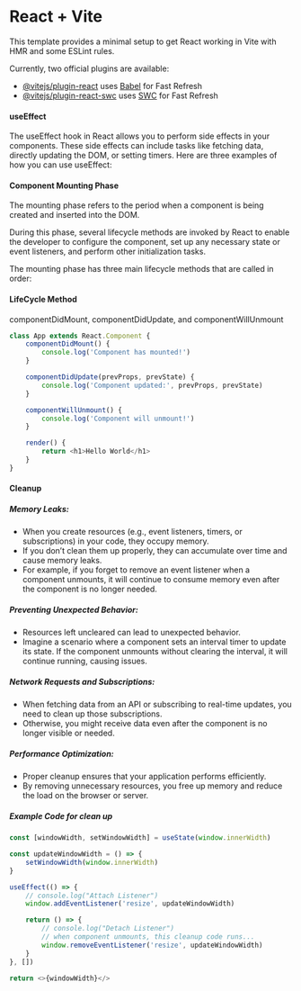 # React + Vite

This template provides a minimal setup to get React working in Vite with HMR and some ESLint rules.

Currently, two official plugins are available:

-   [@vitejs/plugin-react](https://github.com/vitejs/vite-plugin-react/blob/main/packages/plugin-react/README.md) uses [Babel](https://babeljs.io/) for Fast Refresh
-   [@vitejs/plugin-react-swc](https://github.com/vitejs/vite-plugin-react-swc) uses [SWC](https://swc.rs/) for Fast Refresh

#### useEffect

The useEffect hook in React allows you to perform side effects in your components. These side effects can include tasks like fetching data, directly updating the DOM, or setting timers. Here are three examples of how you can use useEffect:

#### Component Mounting Phase

The mounting phase refers to the period when a component is being created and inserted into the DOM.

During this phase, several lifecycle methods are invoked by React to enable the developer to configure the component, set up any necessary state or event listeners, and perform other initialization tasks.

The mounting phase has three main lifecycle methods that are called in order:

#### LifeCycle Method

componentDidMount, componentDidUpdate, and componentWillUnmount

```javascript
class App extends React.Component {
    componentDidMount() {
        console.log('Component has mounted!')
    }

    componentDidUpdate(prevProps, prevState) {
        console.log('Component updated:', prevProps, prevState)
    }

    componentWillUnmount() {
        console.log('Component will unmount!')
    }

    render() {
        return <h1>Hello World</h1>
    }
}
```

#### Cleanup

##### Memory Leaks:

-   When you create resources (e.g., event listeners, timers, or subscriptions) in your code, they occupy memory.
-   If you don’t clean them up properly, they can accumulate over time and cause memory leaks.
-   For example, if you forget to remove an event listener when a component unmounts, it will continue to consume memory even after the component is no longer needed.

##### Preventing Unexpected Behavior:

-   Resources left uncleared can lead to unexpected behavior.
-   Imagine a scenario where a component sets an interval timer to update its state. If the component unmounts without clearing the interval, it will continue running, causing issues.

##### Network Requests and Subscriptions:

-   When fetching data from an API or subscribing to real-time updates, you need to clean up those subscriptions.
-   Otherwise, you might receive data even after the component is no longer visible or needed.

##### Performance Optimization:

-   Proper cleanup ensures that your application performs efficiently.
-   By removing unnecessary resources, you free up memory and reduce the load on the browser or server.

##### Example Code for clean up

```javascript
const [windowWidth, setWindowWidth] = useState(window.innerWidth)

const updateWindowWidth = () => {
    setWindowWidth(window.innerWidth)
}

useEffect(() => {
    // console.log("Attach Listener")
    window.addEventListener('resize', updateWindowWidth)

    return () => {
        // console.log("Detach Listener")
        // when component unmounts, this cleanup code runs...
        window.removeEventListener('resize', updateWindowWidth)
    }
}, [])

return <>{windowWidth}</>
```
